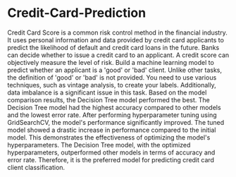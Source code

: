 # Credit-Card-Prediction

Credit Card Score is a common risk control method in the financial industry. It uses personal information and data provided by credit card applicants to predict the likelihood of default and credit card loans in the future. Banks can decide whether to issue a credit card to an applicant. A credit score can objectively measure the level of risk.
Build a machine learning model to predict whether an applicant is a 'good' or 'bad' client. Unlike other tasks, the definition of 'good' or 'bad' is not provided. You need to use various techniques, such as vintage analysis, to create your labels. Additionally, data imbalance is a significant issue in this task.
Based on the model comparison results, the Decision Tree model performed the best. The Decision Tree model had the highest accuracy compared to other models and the lowest error rate.
After performing hyperparameter tuning using GridSearchCV, the model's performance significantly improved. The tuned model showed a drastic increase in performance compared to the initial model. This demonstrates the effectiveness of optimizing the model's hyperparameters. The Decision Tree model, with the optimized hyperparameters, outperformed other models in terms of accuracy and error rate. Therefore, it is the preferred model for predicting credit card client classification.
